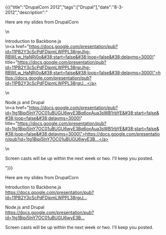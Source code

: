 {{{"title":"DrupalCorn 2012","tags":["Drupal"],"date":"8-3-2012","description":"<p>Here are my slides from DrupalCorn</p>\n<p>Introduction to Backbone.js<br />\n<a href=\"https://docs.google.com/presentation/pub?id=11PB2Y3cScPdFDjpmLWPPL38rgrJhg-RBWLw_HaNRj0o&#38;start=false&#38;loop=false&#38;delayms=3000\" title=\"https://docs.google.com/presentation/pub?id=11PB2Y3cScPdFDjpmLWPPL38rgrJhg-RBWLw_HaNRj0o&#38;start=false&#38;loop=false&#38;delayms=3000\">https://docs.google.com/presentation/pub?id=11PB2Y3cScPdFDjpmLWPPL38rgrJ...</a></p>\n<p>Node.js and Drupal<br />\n<a href=\"https://docs.google.com/presentation/pub?id=1tg1Bipi5lnY7OC01uBUGU6wyE3Bq6oxAua3sWB1rbYE&#38;start=false&#38;loop=false&#38;delayms=3000\" title=\"https://docs.google.com/presentation/pub?id=1tg1Bipi5lnY7OC01uBUGU6wyE3Bq6oxAua3sWB1rbYE&#38;start=false&#38;loop=false&#38;delayms=3000\">https://docs.google.com/presentation/pub?id=1tg1Bipi5lnY7OC01uBUGU6wyE3B...</a></p>\n<p>Screen casts will be up within the next week or two.  I'll keep you posted.</p>"}}}

<p>Here are my slides from DrupalCorn</p>
<p>Introduction to Backbone.js<br />
<a href="https://docs.google.com/presentation/pub?id=11PB2Y3cScPdFDjpmLWPPL38rgrJhg-RBWLw_HaNRj0o&#38;start=false&#38;loop=false&#38;delayms=3000" title="https://docs.google.com/presentation/pub?id=11PB2Y3cScPdFDjpmLWPPL38rgrJhg-RBWLw_HaNRj0o&#38;start=false&#38;loop=false&#38;delayms=3000">https://docs.google.com/presentation/pub?id=11PB2Y3cScPdFDjpmLWPPL38rgrJ...</a></p>
<p>Node.js and Drupal<br />
<a href="https://docs.google.com/presentation/pub?id=1tg1Bipi5lnY7OC01uBUGU6wyE3Bq6oxAua3sWB1rbYE&#38;start=false&#38;loop=false&#38;delayms=3000" title="https://docs.google.com/presentation/pub?id=1tg1Bipi5lnY7OC01uBUGU6wyE3Bq6oxAua3sWB1rbYE&#38;start=false&#38;loop=false&#38;delayms=3000">https://docs.google.com/presentation/pub?id=1tg1Bipi5lnY7OC01uBUGU6wyE3B...</a></p>
<p>Screen casts will be up within the next week or two.  I'll keep you posted.</p>